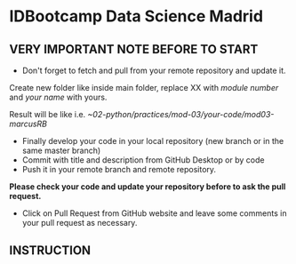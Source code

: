 # IDBootcamp Data Science Madrid

## VERY IMPORTANT NOTE BEFORE TO START

- Don't forget to fetch and pull from your remote repository and update it.

Create new folder like <modXX-your-name> inside main folder, replace XX with *module number* and *your name* with yours.

Result will be like
i.e. *~02-python/practices/mod-03/your-code/mod03-marcusRB*

- Finally develop your code in your local repository (new branch or in the same master branch)
- Commit with title and description from GitHub Desktop or by code
- Push it in your remote branch and remote repository.

**Please check your code and update your repository before to ask the pull request.**

- Click on Pull Request from GitHub website and leave some comments in your pull request as necessary.

## INSTRUCTION
